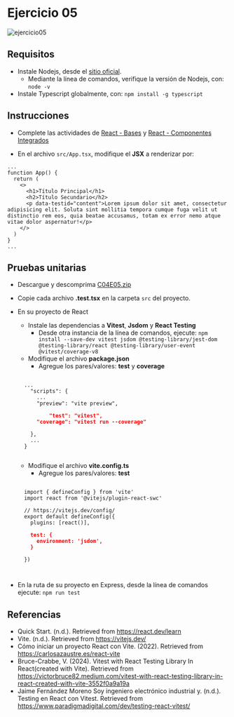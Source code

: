# Ejercicio 05

![ejercicio05](images/ejercicio05.png)


## Requisitos

* Instale Nodejs, desde el [sitio oficial](https://nodejs.org/es/download/).
	- Mediante la línea de comandos, verifique la versión de Nodejs, con: `node -v`
* Instale Typescript globalmente, con: `npm install -g typescript`

## Instrucciones

* Complete las actividades de [React - Bases](https://dawmfiec.github.io/DAWM/tutoriales/react_bases.html) y [React - Componentes Integrados](https://dawmfiec.github.io/DAWM/tutoriales/react_componentes_integrados.html) 

* En el archivo `src/App.tsx`, modifique el **JSX** a renderizar por:

```tsx
...
function App() {
  return (
    <>
	  <h1>Título Principal</h1>
	  <h2>Título Secundario</h2>
	  <p data-testid="content">Lorem ipsum dolor sit amet, consectetur adipisicing elit. Soluta sint mollitia tempora cumque fuga velit ut distinctio rem eos, quia beatae accusamus, totam ex error nemo atque vitae dolor aspernatur!</p>
	</>
  )
}
...
```

## Pruebas unitarias

* Descargue y descomprima [C04E05.zip](../../zips/C04E05.zip)
* Copie cada archivo **.test.tsx** en la carpeta `src` del proyecto.
* En su proyecto de React 
	+ Instale las dependencias a **Vitest**, **Jsdom** y **React Testing**
    	- Desde otra instancia de la línea de comandos, ejecute: `npm install --save-dev vitest jsdom @testing-library/jest-dom @testing-library/react @testing-library/user-event @vitest/coverage-v8`
    + Modifique el archivo **package.json**
    	- Agregue los pares/valores: **test** y **coverage**

    <pre><code>
    ...
      "scripts": {
      	...
        "preview": "vite preview",
        <b style="color:red">
        	"test": "vitest",
    	"coverage": "vitest run --coverage"
    	</b>
      },
      ...
    }
    </code></pre>

    + Modifique el archivo **vite.config.ts**
    	- Agregue los pares/valores: **test**

    <pre><code>
    import { defineConfig } from 'vite'
	import react from '@vitejs/plugin-react-swc'

	// https://vitejs.dev/config/
	export default defineConfig({
	  plugins: [react()],
	  <b style="color:red">
	  test: {
	    environment: 'jsdom',
	  }
	  </b>
	})

    </code></pre>

* En la ruta de su proyecto en Express, desde la línea de comandos ejecute: `npm run test`

## Referencias 

* Quick Start. (n.d.). Retrieved from https://react.dev/learn
* Vite. (n.d.). Retrieved from https://vitejs.dev/
* Cómo iniciar un proyecto React con Vite. (2022). Retrieved from https://carlosazaustre.es/react-vite
* Bruce-Crabbe, V. (2024). Vitest with React Testing Library In React(created with Vite). Retrieved from https://victorbruce82.medium.com/vitest-with-react-testing-library-in-react-created-with-vite-3552f0a9a19a
* Jaime Fernández Moreno                Soy ingeniero electrónico industrial y. (n.d.). Testing en React con Vitest. Retrieved from https://www.paradigmadigital.com/dev/testing-react-vitest/